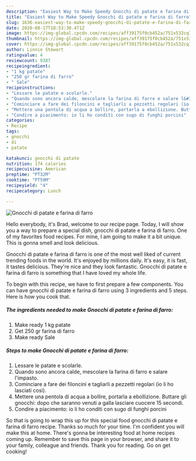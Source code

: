 ```yaml
---
description: "Easiest Way to Make Speedy Gnocchi di patate e farina di farro"
title: "Easiest Way to Make Speedy Gnocchi di patate e farina di farro"
slug: 1636-easiest-way-to-make-speedy-gnocchi-di-patate-e-farina-di-farro
date: 2020-08-17T18:53:30.471Z
image: https://img-global.cpcdn.com/recipes/aff39175f0cb452a/751x532cq70/gnocchi-di-patate-e-farina-di-farro-recipe-main-photo.jpg
thumbnail: https://img-global.cpcdn.com/recipes/aff39175f0cb452a/751x532cq70/gnocchi-di-patate-e-farina-di-farro-recipe-main-photo.jpg
cover: https://img-global.cpcdn.com/recipes/aff39175f0cb452a/751x532cq70/gnocchi-di-patate-e-farina-di-farro-recipe-main-photo.jpg
author: Linnie Stewart
ratingvalue: 4
reviewcount: 9387
recipeingredient:
- "1 kg patate"
- "250 gr farina di farro"
- " Sale"
recipeinstructions:
- "Lessare le patate e scolarle."
- "Quando sono ancora calde, mescolare la farina di farro e salare l&#39;impasto."
- "Cominciare a fare dei filoncini e tagliarli a pezzetti regolari (io li ho lasciati così)."
- "Mettere una pentola di acqua a bollire, portarla a ebollizione. Buttare gli gnocchi: dopo che saranno venuti a galla lasciare cuocere 15 secondi."
- "Condire a piacimento: io li ho conditi con sugo di funghi porcini"
categories:
- Recipe
tags:
- gnocchi
- di
- patate

katakunci: gnocchi di patate 
nutrition: 174 calories
recipecuisine: American
preptime: "PT32M"
cooktime: "PT59M"
recipeyield: "4"
recipecategory: Lunch

---
```



![Gnocchi di patate e farina di farro](https://img-global.cpcdn.com/recipes/aff39175f0cb452a/751x532cq70/gnocchi-di-patate-e-farina-di-farro-recipe-main-photo.jpg)

Hello everybody, it's Brad, welcome to our recipe page. Today, I will show you a way to prepare a special dish, gnocchi di patate e farina di farro. One of my favorites food recipes. For mine, I am going to make it a bit unique. This is gonna smell and look delicious.



Gnocchi di patate e farina di farro is one of the most well liked of current trending foods in the world. It's enjoyed by millions daily. It's easy, it is fast, it tastes delicious. They're nice and they look fantastic. Gnocchi di patate e farina di farro is something that I have loved my whole life.


To begin with this recipe, we have to first prepare a few components. You can have gnocchi di patate e farina di farro using 3 ingredients and 5 steps. Here is how you cook that.

<!--inarticleads1-->

##### The ingredients needed to make Gnocchi di patate e farina di farro:

1. Make ready 1 kg patate
1. Get 250 gr farina di farro
1. Make ready  Sale




<!--inarticleads2-->

##### Steps to make Gnocchi di patate e farina di farro:

1. Lessare le patate e scolarle.
1. Quando sono ancora calde, mescolare la farina di farro e salare l&#39;impasto.
1. Cominciare a fare dei filoncini e tagliarli a pezzetti regolari (io li ho lasciati così).
1. Mettere una pentola di acqua a bollire, portarla a ebollizione. Buttare gli gnocchi: dopo che saranno venuti a galla lasciare cuocere 15 secondi.
1. Condire a piacimento: io li ho conditi con sugo di funghi porcini




So that is going to wrap this up for this special food gnocchi di patate e farina di farro recipe. Thanks so much for your time. I'm confident you will make this at home. There's gonna be interesting food at home recipes coming up. Remember to save this page in your browser, and share it to your family, colleague and friends. Thank you for reading. Go on get cooking!
